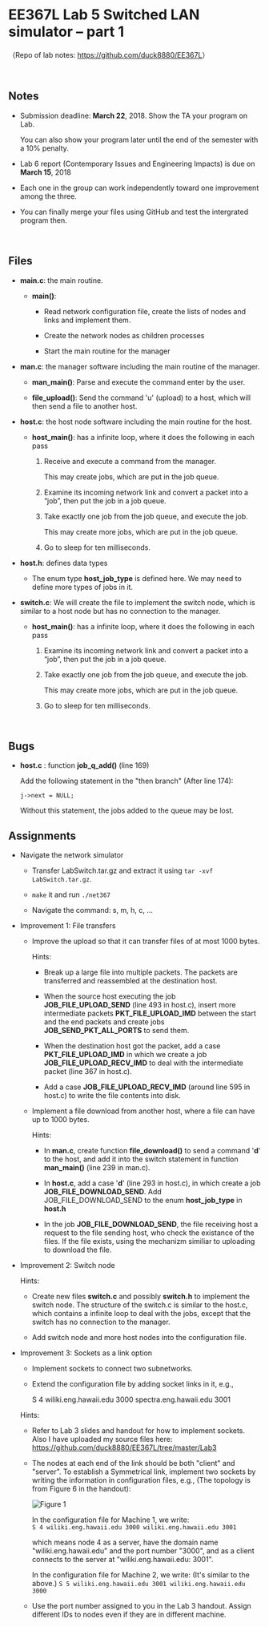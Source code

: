 # EE367L Lab 5 Switched LAN simulator – part 1

（Repo of lab notes: <https://github.com/duck8880/EE367L>）

​  
## Notes

  - Submission deadline: **March 22**, 2018. Show the TA your program on Lab.
  
    You can also show your program later until the end of the semester with a 10% penalty.
  
  - Lab 6 report (Contemporary Issues and Engineering Impacts) is due on **March 15**, 2018
  
  - Each one in the group can work independently toward one improvement among the three.
  
  - You can finally merge your files using GitHub and test the intergrated program then.


​  
## Files

  - **main.c**: the main routine.
  
    - **main()**:
    
      - Read network configuration file, create the lists of nodes and links and implement them.
    
      - Create the network nodes as children processes
    
      - Start the main routine for the manager
    
  - **man.c**: the manager software including the main routine of the manager.
  
    - **man_main()**: Parse and execute the command enter by the user.
    
    - **file_upload()**: Send the command 'u' (upload) to a host, which will then send a file to another host.
    
  - **host.c**: the host node software including the main routine for the host.
  
    - **host_main()**: has a infinite loop, where it does the following in each pass
    
      1. Receive and execute a command from the manager.
      
         This may create jobs, which are put in the job queue.
        
      2. Examine its incoming network link and convert a packet into a “job”, then put the job in a job queue.
      
      3. Take exactly one job from the job queue, and execute the job.

         This may create more jobs, which are put in the job queue.
        
      4. Go to sleep for ten milliseconds.
  
  - **host.h**: defines data types
  
    - The enum type **host_job_type** is defined here. We may need to define more types of jobs in it.
    
  - **switch.c**: We will create the file to implement the switch node, which is similar to a host node but has no connection to the manager.
  
    - **host_main()**: has a infinite loop, where it does the following in each pass
    
      1. Examine its incoming network link and convert a packet into a “job”, then put the job in a job queue.
      
      2. Take exactly one job from the job queue, and execute the job.

         This may create more jobs, which are put in the job queue.
        
      3. Go to sleep for ten milliseconds.
    

​  

## Bugs

- **host.c** : function **job_q_add()** (line 169)

  Add the following statement in the "then branch" (After line 174):

  `j->next = NULL;`

  Without this statement, the jobs added to the queue may be lost.



## Assignments

  - Navigate the network simulator
  
    - Transfer LabSwitch.tar.gz and extract it using `tar -xvf LabSwitch.tar.gz`.
    
    - `make` it and run `./net367`
    
    - Navigate the command: s, m, h, c, ...

  - Improvement 1: File transfers
  
    - Improve the upload so that it can transfer files of at most 1000 bytes. 
      
      Hints:
      
      - Break up a large file into multiple packets. The packets are transferred and reassembled at the destination host.
      
      - When the source host executing the job **JOB_FILE_UPLOAD_SEND** (line 493 in host.c), insert more intermediate packets **PKT_FILE_UPLOAD_IMD** between the start and the end packets and create jobs **JOB_SEND_PKT_ALL_PORTS** to send them.
      
      - When the destination host got the packet, add a case **PKT_FILE_UPLOAD_IMD** in which we create a job **JOB_FILE_UPLOAD_RECV_IMD** to deal with the intermediate packet (line 367 in host.c). 
      
      - Add a case **JOB_FILE_UPLOAD_RECV_IMD** (around line 595 in host.c) to write the file contents into disk.
      
    - Implement a file download from another host, where a file can have up to 1000 bytes.
    
      Hints:
      
      - In **man.c**, create function **file_download()** to send a command '**d**' to the host, and add it into the switch statement in function **man_main()** (line 239 in man.c).
      
      - In **host.c**, add a case '**d**' (line 293 in host.c), in which create a job **JOB_FILE_DOWNLOAD_SEND**. Add JOB_FILE_DOWNLOAD_SEND to the enum **host_job_type** in **host.h**

      - In the job **JOB_FILE_DOWNLOAD_SEND**, the file receiving host a request to the file sending host, who check the existance of the files. If the file exists, using the mechanizm similiar to uploading to download the file.
    
  - Improvement 2: Switch node
  
    Hints:
    
    - Create new files **switch.c** and possibly **switch.h** to implement the switch node.
      The structure of the switch.c is similar to the host.c, which contains a infinite loop to deal with the jobs, except that the switch has no connection to the manager.
      
    - Add switch node and more host nodes into the configuration file.
    
  - Improvement 3: Sockets as a link option

    - Implement sockets to connect two subnetworks.

    - Extend the configuration file by adding socket links in it, e.g.,    

      S 4 wiliki.eng.hawaii.edu 3000 spectra.eng.hawaii.edu 3001

    Hints:

    - Refer to Lab 3 slides and handout for how to implement sockets. Also I have uploaded my source files here: 
      <https://github.com/duck8880/EE367L/tree/master/Lab3>

    - The nodes at each end of the link should be both "client" and "server". To establish a Symmetrical link, implement two sockets by writing the information in configuration files, e.g., (The topology is from Figure 6 in the handout): 

      ![Figure 1](https://github.com/duck8880/EE367L/blob/master/Lab5/Figure1.png)

      In the configuration file for Machine 1, we write:  
      `S 4 wiliki.eng.hawaii.edu 3000 wiliki.eng.hawaii.edu 3001`  

      which means node 4 as a server, have the domain name "wiliki.eng.hawaii.edu" and the port number "3000", and as a client connects to the server at "wiliki.eng.hawaii.edu: 3001".

      In the configuration file for Machine 2, we write:  (It's similar to the above.)
      `S 5 wiliki.eng.hawaii.edu 3001 wiliki.eng.hawaii.edu 3000`

    - Use the port number assigned to you in the Lab 3 handout. Assign different IDs to nodes even if they are in different machine.




